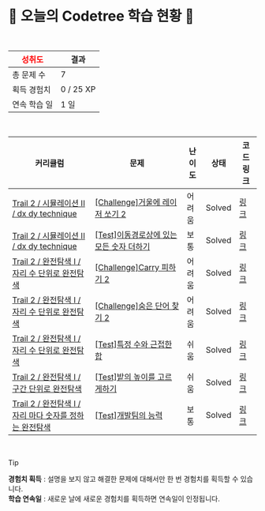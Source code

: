# 🌲 오늘의 Codetree 학습 현황 🌲

<br />

| <span style="color:red;display:block;text-align:center;"> **성취도**</span> | 결과 |
|---|---|
| 총 문제 수 | 7 |
| 획득 경험치 | 0 / 25 XP |
| 연속 학습 일 | 1 일 |

<br />

|커리큘럼|문제|난이도|상태|코드 링크|
|---|---|---|---|---|
|[Trail 2 / 시뮬레이션 II / dx dy technique](https://https://en.codetree.ai/trail-info/novice-mid/)|[[Challenge]거울에 레이저 쏘기 2](https://https://en.codetree.ai/trails/complete/curated-cards/challenge-shoot-a-laser-in-the-mirror-2/)|어려움|Solved|[링크](https://github.com/hetmis99/codetree/blob/main/250101/%EA%B1%B0%EC%9A%B8%EC%97%90%20%EB%A0%88%EC%9D%B4%EC%A0%80%20%EC%8F%98%EA%B8%B0%202/shoot-a-laser-in-the-mirror-2.py)|
|[Trail 2 / 시뮬레이션 II / dx dy technique](https://https://en.codetree.ai/trail-info/novice-mid/)|[[Test]이동경로상에 있는 모든 숫자 더하기](https://https://en.codetree.ai/trails/complete/curated-cards/test-add-all-the-numbers-on-the-path/)|보통|Solved|[링크](https://github.com/hetmis99/codetree/blob/main/250101/%EC%9D%B4%EB%8F%99%EA%B2%BD%EB%A1%9C%EC%83%81%EC%97%90%20%EC%9E%88%EB%8A%94%20%EB%AA%A8%EB%93%A0%20%EC%88%AB%EC%9E%90%20%EB%8D%94%ED%95%98%EA%B8%B0/add-all-the-numbers-on-the-path.py)|
|[Trail 2 / 완전탐색 I / 자리 수 단위로 완전탐색](https://https://en.codetree.ai/trail-info/novice-mid/)|[[Challenge]Carry 피하기 2](https://https://en.codetree.ai/trails/complete/curated-cards/challenge-escaping-carry-2/)|어려움|Solved|[링크](https://github.com/hetmis99/codetree/blob/main/250101/Carry%20%ED%94%BC%ED%95%98%EA%B8%B0%202/escaping-carry-2.py)|
|[Trail 2 / 완전탐색 I / 자리 수 단위로 완전탐색](https://https://en.codetree.ai/trail-info/novice-mid/)|[[Challenge]숨은 단어 찾기 2](https://https://en.codetree.ai/trails/complete/curated-cards/challenge-find-hidden-words-2/)|어려움|Solved|[링크](https://github.com/hetmis99/codetree/blob/main/250101/%EC%88%A8%EC%9D%80%20%EB%8B%A8%EC%96%B4%20%EC%B0%BE%EA%B8%B0%202/find-hidden-words-2.py)|
|[Trail 2 / 완전탐색 I / 자리 수 단위로 완전탐색](https://https://en.codetree.ai/trail-info/novice-mid/)|[[Test]특정 수와 근접한 합](https://https://en.codetree.ai/trails/complete/curated-cards/test-sum-close-to-particular-number/)|쉬움|Solved|[링크](https://github.com/hetmis99/codetree/blob/main/250101/%ED%8A%B9%EC%A0%95%20%EC%88%98%EC%99%80%20%EA%B7%BC%EC%A0%91%ED%95%9C%20%ED%95%A9/sum-close-to-particular-number.py)|
|[Trail 2 / 완전탐색 I / 구간 단위로 완전탐색](https://https://en.codetree.ai/trail-info/novice-mid/)|[[Test]밭의 높이를 고르게하기](https://https://en.codetree.ai/trails/complete/curated-cards/test-equalizing-the-height-of-the-field/)|쉬움|Solved|[링크](https://github.com/hetmis99/codetree/blob/main/250101/%EB%B0%AD%EC%9D%98%20%EB%86%92%EC%9D%B4%EB%A5%BC%20%EA%B3%A0%EB%A5%B4%EA%B2%8C%ED%95%98%EA%B8%B0/equalizing-the-height-of-the-field.py)|
|[Trail 2 / 완전탐색 I / 자리 마다 숫자를 정하는 완전탐색](https://https://en.codetree.ai/trail-info/novice-mid/)|[[Test]개발팀의 능력](https://https://en.codetree.ai/trails/complete/curated-cards/test-the-capabilities-of-the-development-team/)|보통|Solved|[링크](https://github.com/hetmis99/codetree/blob/main/250101/%EA%B0%9C%EB%B0%9C%ED%8C%80%EC%9D%98%20%EB%8A%A5%EB%A0%A5/the-capabilities-of-the-development-team.py)|


<br />

> [!TIP]
> **경험치 획득** : 설명을 보지 않고 해결한 문제에 대해서만 한 번 경험치를 획득할 수 있습니다.  
> **학습 연속일** : 새로운 날에 새로운 경험치를 획득하면 연속일이 인정됩니다.

